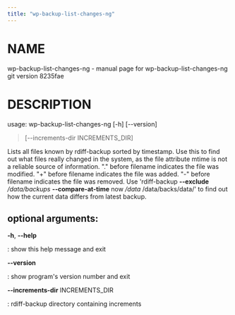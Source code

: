 ```yaml
---
title: "wp-backup-list-changes-ng"
---
```



NAME
====

wp-backup-list-changes-ng - manual page for wp-backup-list-changes-ng
git version 8235fae

DESCRIPTION
===========

usage: wp-backup-list-changes-ng \[-h\] \[\--version\]

> \[\--increments-dir INCREMENTS\_DIR\]

Lists all files known by rdiff-backup sorted by timestamp. Use this to
find out what files really changed in the system, as the file attribute
mtime is not a reliable source of information. \".\" before filename
indicates the file was modified. \"+\" before filename indicates the
file was added. \"-\" before filename indicates the file was removed.
Use \'rdiff-backup **\--exclude** */data/backups* **\--compare-at-time**
now */data* /data/backs/data/\' to find out how the current data differs
from latest backup.

optional arguments:
-------------------

**-h**, **\--help**

:   show this help message and exit

**\--version**

:   show program\'s version number and exit

**\--increments-dir** INCREMENTS\_DIR

:   rdiff-backup directory containing increments

